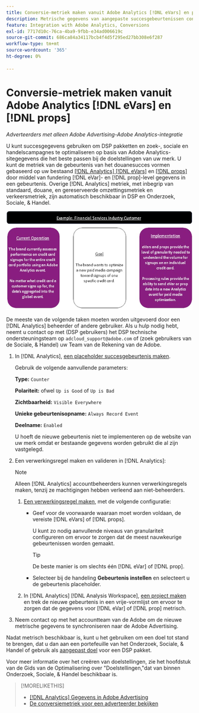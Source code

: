 ```yaml
---
title: Conversie-metriek maken vanuit Adobe Analytics [!DNL eVars] en props
description: Metrische gegevens van aangepaste succesgebeurtenissen configureren met [!DNL eVar]- en [!DNL prop]-level gegevens.
feature: Integration with Adobe Analytics, Conversions
exl-id: 7717d10c-76ca-4ba9-9fbb-e34ad006619c
source-git-commit: 686ca84a34117bcb4f4d5f295ed27bb308e6f287
workflow-type: tm+mt
source-wordcount: '365'
ht-degree: 0%

---
```


# Conversie-metriek maken vanuit Adobe Analytics [!DNL eVars] en [!DNL props]

*Adverteerders met alleen Adobe Advertising-Adobe Analytics-integratie*

U kunt succesgegevens gebruiken om DSP pakketten en zoek-, sociale en handelscampagnes te optimaliseren op basis van Adobe Analytics-sitegegevens die het beste passen bij de doelstellingen van uw merk. U kunt de metriek van de gebeurtenis van het douanesucces vormen gebaseerd op uw bestaand [[!DNL Analytics] [!DNL eVars]](https://experienceleague.adobe.com/docs/analytics/components/dimensions/evar.html) en [[!DNL props]](https://experienceleague.adobe.com/docs/analytics/components/dimensions/prop.html) door middel van fundering [!DNL eVar]- en [!DNL prop]-level gegevens in een gebeurtenis. Overige [!DNL Analytics] metriek, met inbegrip van standaard, douane, en gereserveerde omzettingsmetriek en verkeersmetriek, zijn automatisch beschikbaar in DSP en Onderzoek, Sociale, &amp; Handel.

![Gebruiksvoorbeeld](/help/integrations/assets/a4adc-conversion-evar-example.jpg "Gebruiksvoorbeeld")

De meeste van de volgende taken moeten worden uitgevoerd door een [!DNL Analytics] beheerder of andere gebruiker. Als u hulp nodig hebt, neemt u contact op met (DSP gebruikers) het DSP technische ondersteuningsteam op `adcloud_support@adobe.com` of (zoek gebruikers van de Sociale, &amp; Handel) uw Team van de Rekening van de Adobe.

1. In [!DNL Analytics], [een placeholder succesgebeurtenis maken](https://experienceleague.adobe.com/docs/analytics/admin/admin-tools/manage-report-suites/edit-report-suite/conversion-variables/success-events/success-event.html?lang=en).

   Gebruik de volgende aanvullende parameters:

   **Type:** `Counter`

   **Polariteit:**  ofwel `Up is Good` of `Up is Bad`

   **Zichtbaarheid:** `Visible Everywhere`

   **Unieke gebeurtenisopname:** `Always Record Event`

   **Deelname:** `Enabled`

   U hoeft de nieuwe gebeurtenis niet te implementeren op de website van uw merk omdat er bestaande gegevens worden gebruikt die al zijn vastgelegd.

1. Een verwerkingsregel maken en valideren in [!DNL Analytics]:

   >[!NOTE]
   >
   >Alleen [!DNL Analytics] accountbeheerders kunnen verwerkingsregels maken, tenzij ze machtigingen hebben verleend aan niet-beheerders.

   1. [Een verwerkingsregel maken](https://experienceleague.adobe.com/docs/analytics/admin/admin-tools/manage-report-suites/edit-report-suite/report-suite-general/c-processing-rules/c-processing-rules-configuration/t-processing-rules.html?lang=en), met de volgende configuratie:

      * Geef voor de voorwaarde waaraan moet worden voldaan, de vereiste [!DNL eVars] of [!DNL props].

        U kunt zo nodig aanvullende niveaus van granulariteit configureren om ervoor te zorgen dat de meest nauwkeurige gebeurtenissen worden gemaakt.

        >[!TIP]
        >
        >De beste manier is om slechts één [!DNL eVar] of [!DNL prop].

      * Selecteer bij de handeling **Gebeurtenis instellen** en selecteert u de gebeurtenis placeholder.

   1. In [!DNL Analytics] [!DNL Analysis Workspace], [een project maken](https://experienceleague.adobe.com/docs/analytics/analyze/analysis-workspace/home.html) en trek de nieuwe gebeurtenis in een vrije-vormlijst om ervoor te zorgen dat de gegevens voor [!DNL eVar] of [!DNL prop] metrisch.

1. Neem contact op met het accountteam van de Adobe om de nieuwe metrische gegevens te synchroniseren naar de Adobe Advertising.

Nadat metrisch beschikbaar is, kunt u het gebruiken om een doel tot stand te brengen, dat u dan aan een portefeuille van het Onderzoek, Sociale, &amp; Handel of gebruik als [aangepast doel](/help/dsp/optimization/custom-goal-about.md) voor een DSP pakket.

Voor meer informatie over het creëren van doelstellingen, zie het hoofdstuk van de Gids van de Optimalisering over &quot;Doelstellingen,&quot;dat van binnen Onderzoek, Sociale, &amp; Handel beschikbaar is.

>[!MORELIKETHIS]
>
>* [[!DNL Analytics] Gegevens in Adobe Advertising](/help/integrations/analytics/analytics-data-in-advertising.md)
>* [De conversiemetriek voor een adverteerder bekijken](/help/search-social-commerce/admin/conversion-metrics/conversion-metric-view-tracked.md)
